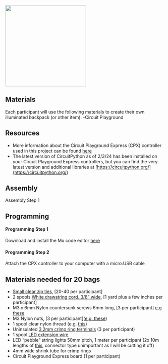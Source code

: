 <img src="images/bag.jpg" width="256">

## Materials
Each participant will use the following materials to create their own illuminated backpack (or other item):
-Circuit Playground

## Resources
- More information about the Circuit Playground Express (CPX) controller used in this project can be found [here](https://learn.adafruit.com/adafruit-circuit-playground-express/overview) 
- The latest version of CircuitPython as of 2/3/24 has been installed on your Circuit Playground Express controllers, but you can find the very latest version and additional libraries at [https://circuitpython.org/](https://circuitpython.org/)

## Assembly
Assembly Step 1

## Programming

#### Programming Step 1
Download and install the Mu code editor [here](https://codewith.mu/)
#### Programming Step 2
Attach the CPX controller to your computer with a micro:USB cable
 

## Materials needed for 20 bags

-	[Small clear zip ties](https://www.amazon.com/HS-Plastic-Electric-Lights-Decorate/dp/B07HFRTPZP), [20-40 per participant]
-	2 spools [White drawstring cord, 3/8” wide](https://www.amazon.com/gp/product/B09K6S5FZJ/), [1 yard plus a few inches per participant] 
-	M3 x 6mm Nylon countersunk screws 6mm long, [3 per participant] [e.g these](https://www.amazon.com/Nylon-Countersunk-Phillips-Screws-Machine/dp/B08114KD62)
-	M3 Nylon nuts, [3 per participant]([e.g. these](https://www.amazon.com/uxcell-Metric-M3x0-5mm-Thread-Hexagon/dp/B07JBBT3W7))
-	1 spool clear nylon thread (e.g. [this](https://www.amazon.com/Anezus-Fishing-String-Fluorocarbon-Monofilament/dp/B07J62FVCV/))
-	Uninsulated [3.2mm crimp ring terminals](https://www.amazon.com/gp/product/B0C7BKXH1L) (3 per participant) 
-	1 spool [LED extension wire](https://www.amazon.com/LEADTOPS-Conductor-Extension-Stranded-WS2812B/dp/B08JPLRXRK)
-	LED “pebble” string lights 50mm pitch, 1 meter per participant (2x 10m lengths of [this](https://www.aliexpress.us/item/3256805296568805.html), connector type unimportant as I will be cutting it off)
- 4mm wide shrink tube for crimp rings
- Circuit Playground Express board (1 per participant)

